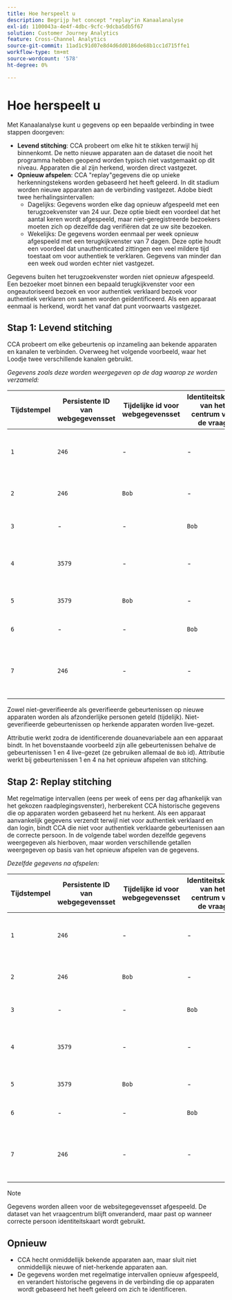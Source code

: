 ```yaml
---
title: Hoe herspeelt u
description: Begrijp het concept "replay"in Kanaalanalyse
exl-id: 1100043a-4e4f-4dbc-9cfc-9dcba5db5f67
solution: Customer Journey Analytics
feature: Cross-Channel Analytics
source-git-commit: 11ad1c91d07e8d4d6dd0186de68b1cc1d715ffe1
workflow-type: tm+mt
source-wordcount: '578'
ht-degree: 0%

---
```


# Hoe herspeelt u

Met Kanaalanalyse kunt u gegevens op een bepaalde verbinding in twee stappen doorgeven:

* **Levend stitching**: CCA probeert om elke hit te stikken terwijl hij binnenkomt. De netto nieuwe apparaten aan de dataset die nooit het programma hebben geopend worden typisch niet vastgemaakt op dit niveau. Apparaten die al zijn herkend, worden direct vastgezet.
* **Opnieuw afspelen**: CCA &quot;replay&quot;gegevens die op unieke herkenningstekens worden gebaseerd het heeft geleerd. In dit stadium worden nieuwe apparaten aan de verbinding vastgezet. Adobe biedt twee herhalingsintervallen:
   * Dagelijks: Gegevens worden elke dag opnieuw afgespeeld met een terugzoekvenster van 24 uur. Deze optie biedt een voordeel dat het aantal keren wordt afgespeeld, maar niet-geregistreerde bezoekers moeten zich op dezelfde dag verifiëren dat ze uw site bezoeken.
   * Wekelijks: De gegevens worden eenmaal per week opnieuw afgespeeld met een terugkijkvenster van 7 dagen. Deze optie houdt een voordeel dat unauthenticated zittingen een veel mildere tijd toestaat om voor authentiek te verklaren. Gegevens van minder dan een week oud worden echter niet vastgezet.

Gegevens buiten het terugzoekvenster worden niet opnieuw afgespeeld. Een bezoeker moet binnen een bepaald terugkijkvenster voor een ongeautoriseerd bezoek en voor authentiek verklaard bezoek voor authentiek verklaren om samen worden geïdentificeerd. Als een apparaat eenmaal is herkend, wordt het vanaf dat punt voorwaarts vastgezet.

## Stap 1: Levend stitching

CCA probeert om elke gebeurtenis op inzameling aan bekende apparaten en kanalen te verbinden. Overweeg het volgende voorbeeld, waar het Loodje twee verschillende kanalen gebruikt.

*Gegevens zoals deze worden weergegeven op de dag waarop ze worden verzameld:*

| Tijdstempel | Persistente ID van webgegevensset | Tijdelijke id voor webgegevensset | Identiteitskaart van het centrum van de vraag | Gebruikte persoon-id | Toelichting bij treffer | Metrische personen (cumulatief) |
| --- | --- | --- | --- | --- | --- | --- |
| `1` | `246` | - | - | `246` | Bob bezoekt uw site op zijn bureaublad, niet geverifieerd | `1` (246) |
| `2` | `246` | `Bob` | - | `Bob` | Bob meldt zich aan op het bureaublad | `2` (246 en Bob) |
| `3` | - | - | `Bob` | `Bob` | Bob roept de klantenservice aan | `2` (246 en Bob) |
| `4` | `3579` | - | - | `3579` | Bob benadert uw site op zijn mobiele apparaat, niet geverifieerd | `3` (246, Bob en 3579) |
| `5` | `3579` | `Bob` | - | `Bob` | Bob meldt zich aan via mobile | `3` (246, Bob en 3579) |
| `6` | - | - | `Bob` | `Bob` | Bob roept de klantenservice opnieuw aan | `3` (246, Bob en 3579) |
| `7` | `246` | - | - | `Bob` | Bob bezoekt opnieuw uw site op zijn bureaublad, niet geverifieerd | `3` (246, Bob en 3579) |

Zowel niet-geverifieerde als geverifieerde gebeurtenissen op nieuwe apparaten worden als afzonderlijke personen geteld (tijdelijk). Niet-geverifieerde gebeurtenissen op herkende apparaten worden live-gezet.

Attributie werkt zodra de identificerende douanevariabele aan een apparaat bindt. In het bovenstaande voorbeeld zijn alle gebeurtenissen behalve de gebeurtenissen 1 en 4 live-gezet (ze gebruiken allemaal de `Bob` id). Attributie werkt bij gebeurtenissen 1 en 4 na het opnieuw afspelen van stitching.

## Stap 2: Replay stitching

Met regelmatige intervallen (eens per week of eens per dag afhankelijk van het gekozen raadplegingsvenster), herberekent CCA historische gegevens die op apparaten worden gebaseerd het nu herkent. Als een apparaat aanvankelijk gegevens verzendt terwijl niet voor authentiek verklaard en dan login, bindt CCA die niet voor authentiek verklaarde gebeurtenissen aan de correcte persoon. In de volgende tabel worden dezelfde gegevens weergegeven als hierboven, maar worden verschillende getallen weergegeven op basis van het opnieuw afspelen van de gegevens.

*Dezelfde gegevens na afspelen:*

| Tijdstempel | Persistente ID van webgegevensset | Tijdelijke id voor webgegevensset | Identiteitskaart van het centrum van de vraag | Gebruikte persoon-id | Toelichting bij treffer | Metrische personen (cumulatief) |
| --- | --- | --- | --- | --- | --- | --- |
| `1` | `246` | - | - | `Bob` | Bob bezoekt uw site op zijn bureaublad, niet geverifieerd | `1` (Bob) |
| `2` | `246` | `Bob` | - | `Bob` | Bob meldt zich aan op het bureaublad | `1` (Bob) |
| `3` | - | - | `Bob` | `Bob` | Bob roept de klantenservice aan | `1` (Bob) |
| `4` | `3579` | - | - | `Bob` | Bob benadert uw site op zijn mobiele apparaat, niet geverifieerd | `1` (Bob) |
| `5` | `3579` | `Bob` | - | `Bob` | Bob meldt zich aan via mobile | `1` (Bob) |
| `6` | - | - | `Bob` | `Bob` | Bob roept de klantenservice opnieuw aan | `1` (Bob) |
| `7` | `246` | - | - | `Bob` | Bob bezoekt opnieuw uw site op zijn bureaublad, niet geverifieerd | `1` (Bob) |

>[!NOTE]
>
>Gegevens worden alleen voor de websitegegevensset afgespeeld. De dataset van het vraagcentrum blijft onveranderd, maar past op wanneer correcte persoon identiteitskaart wordt gebruikt.

## Opnieuw

* CCA hecht onmiddellijk bekende apparaten aan, maar sluit niet onmiddellijk nieuwe of niet-herkende apparaten aan.
* De gegevens worden met regelmatige intervallen opnieuw afgespeeld, en verandert historische gegevens in de verbinding die op apparaten wordt gebaseerd het heeft geleerd om zich te identificeren.
